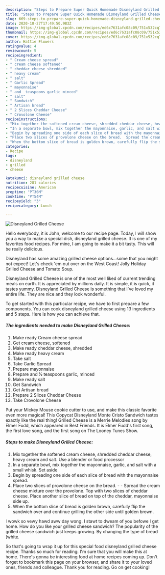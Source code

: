```yaml
---
description: "Steps to Prepare Super Quick Homemade Disneyland Grilled Cheese"
title: "Steps to Prepare Super Quick Homemade Disneyland Grilled Cheese"
slug: 669-steps-to-prepare-super-quick-homemade-disneyland-grilled-cheese
date: 2020-10-27T17:49:50.983Z
image: https://img-global.cpcdn.com/recipes/ed6c7631afc08c09/751x532cq70/disneyland-grilled-cheese-recipe-main-photo.jpg
thumbnail: https://img-global.cpcdn.com/recipes/ed6c7631afc08c09/751x532cq70/disneyland-grilled-cheese-recipe-main-photo.jpg
cover: https://img-global.cpcdn.com/recipes/ed6c7631afc08c09/751x532cq70/disneyland-grilled-cheese-recipe-main-photo.jpg
author: Hattie Flowers
ratingvalue: 4
reviewcount: 5
recipeingredient:
- " Cream cheese spread"
- " cream cheese softened"
- " cheddar cheese shredded"
- " heavy cream"
- " salt"
- " Garlic Spread"
- " mayonnaise"
- " and  teaspoons garlic minced"
- " salt"
- " Sandwich"
- " Artisan bread"
- " 2 Slices Cheddar Cheese"
- " Crovolone Cheese"
recipeinstructions:
- "Mix together the softened cream cheese, shredded cheddar cheese, heavy cream and salt. Use a blender or food processor"
- "In a separate bowl, mix together the mayonnaise, garlic, and salt with a small whisk. Set aside"
- "Begin by spreading one side of each slice of bread with the mayonnaise spread."
- "Place two slices of provolone cheese on the bread.  Spread the cream cheese mixture over the provolone. Top with two slices of cheddar cheese. Place another slice of bread on top of the cheddar, mayonnaise side up."
- "When the bottom slice of bread is golden brown, carefully flip the sandwich over and continue grilling the other side until golden brown."
categories:
- Recipe
tags:
- disneyland
- grilled
- cheese

katakunci: disneyland grilled cheese 
nutrition: 281 calories
recipecuisine: American
preptime: "PT36M"
cooktime: "PT54M"
recipeyield: "3"
recipecategory: Lunch

---
```



![Disneyland Grilled Cheese](https://img-global.cpcdn.com/recipes/ed6c7631afc08c09/751x532cq70/disneyland-grilled-cheese-recipe-main-photo.jpg)

Hello everybody, it is John, welcome to our recipe page. Today, I will show you a way to make a special dish, disneyland grilled cheese. It is one of my favorites food recipes. For mine, I am going to make it a bit tasty. This will be really delicious.

Disneyland has some amazing grilled cheese options…some that you might not expect! Let&#39;s check &#39;em out over on the West Coast! Jolly Holiday Grilled Cheese and Tomato Soup.

Disneyland Grilled Cheese is one of the most well liked of current trending meals on earth. It is appreciated by millions daily. It is simple, it is quick, it tastes yummy. Disneyland Grilled Cheese is something that I've loved my entire life. They are nice and they look wonderful.


To get started with this particular recipe, we have to first prepare a few components. You can cook disneyland grilled cheese using 13 ingredients and 5 steps. Here is how you can achieve that.

<!--inarticleads1-->

##### The ingredients needed to make Disneyland Grilled Cheese:

1. Make ready  Cream cheese spread
1. Get  cream cheese, softened
1. Make ready  cheddar cheese, shredded
1. Make ready  heavy cream
1. Take  salt
1. Take  Garlic Spread
1. Prepare  mayonnaise
1. Prepare  and ½ teaspoons garlic, minced
1. Make ready  salt
1. Get  Sandwich
1. Get  Artisan bread
1. Prepare  2 Slices Cheddar Cheese
1. Take  Crovolone Cheese


Put your Mickey Mouse cookie cutter to use, and make this classic favorite even more magical! This Copycat Disneyland Monte Cristo Sandwich tastes exactly like the real thing! Grilled Cheese is a Merrie Melodies song by Elmer Fudd, which appeared in Best Friends. It is Elmer Fudd&#39;s first song, the first love song, and the first song on The Looney Tunes Show. 

<!--inarticleads2-->

##### Steps to make Disneyland Grilled Cheese:

1. Mix together the softened cream cheese, shredded cheddar cheese, heavy cream and salt. Use a blender or food processor
1. In a separate bowl, mix together the mayonnaise, garlic, and salt with a small whisk. Set aside
1. Begin by spreading one side of each slice of bread with the mayonnaise spread.
1. Place two slices of provolone cheese on the bread. -  - Spread the cream cheese mixture over the provolone. Top with two slices of cheddar cheese. Place another slice of bread on top of the cheddar, mayonnaise side up.
1. When the bottom slice of bread is golden brown, carefully flip the sandwich over and continue grilling the other side until golden brown.


I wowk so vewy hawd aww day wong. I stawt to dweam of you befowe I get home. How do you like your grilled cheese sandwich? The popularity of the grilled cheese sandwich just keeps growing. By changing the type of bread (white. 

So that's going to wrap it up for this special food disneyland grilled cheese recipe. Thanks so much for reading. I'm sure that you will make this at home. There's gonna be interesting food at home recipes coming up. Don't forget to bookmark this page on your browser, and share it to your loved ones, friends and colleague. Thank you for reading. Go on get cooking!
